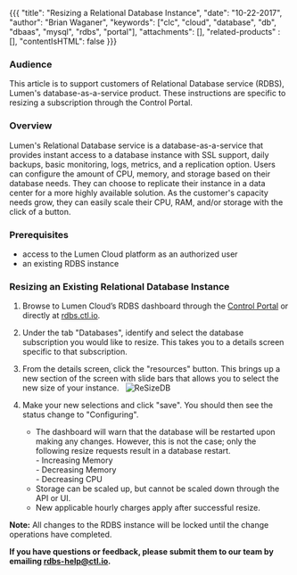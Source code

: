 {{{
  "title": "Resizing a Relational Database Instance",
  "date": "10-22-2017",
  "author": "Brian Waganer",
  "keywords": ["clc", "cloud", "database", "db", "dbaas", "mysql", "rdbs", "portal"],
  "attachments": [],
  "related-products" : [],
  "contentIsHTML": false
}}}

### Audience
This article is to support customers of Relational Database service (RDBS), Lumen's database-as-a-service product. These instructions are specific to resizing a subscription through the Control Portal.

### Overview
Lumen's Relational Database service is a database-as-a-service that provides instant access to a database instance with SSL support, daily backups, basic monitoring, logs, metrics, and a replication option. Users can configure the amount of CPU, memory, and storage based on their database needs. They can choose to replicate their instance in a data center for a more highly available solution. As the customer's capacity needs grow, they can easily scale their CPU, RAM, and/or storage with the click of a button.

### Prerequisites
* access to the Lumen Cloud platform as an authorized user
* an existing RDBS instance

### Resizing an Existing Relational Database Instance
1. Browse to Lumen Cloud’s RDBS dashboard through the [Control Portal][1] or directly at [rdbs.ctl.io][2].

2. Under the tab "Databases", identify and select the database subscription you would like to resize. This takes you to a details screen specific to that subscription.

3. From the details screen, click the "resources" button. This brings up a new section of the screen with slide bars that allows you to select the new size of your instance.
    ![ReSizeDB][3]

4.  Make your new selections and click "save". You should then see the status change to "Configuring".
    - The dashboard will warn that the database will be restarted upon making any changes. However, this is not the case; only the following resize requests result in a database restart.  
    \- Increasing Memory  
    \- Decreasing Memory  
    \- Decreasing CPU
    - Storage can be scaled up, but cannot be scaled down through the API or UI.
    - New applicable hourly charges apply after successful resize.

**Note:** All changes to the RDBS instance will be locked until the change operations have completed.

**If you have questions or feedback, please submit them to our team by emailing [rdbs-help@ctl.io][4].**

[1]: https://control.ctl.io
[2]: https://rdbs.ctl.io
[3]: ../images/rdbs/rdbs-resize-db.png
[4]: mailto:rdbs-help@ctl.io
